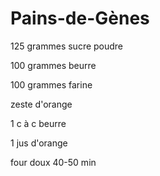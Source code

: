 # Pains-de-Gènes

125 grammes sucre poudre

100 grammes beurre

100 grammes farine

zeste d'orange

1 c à c beurre

1 jus d'orange

four doux 40-50 min

